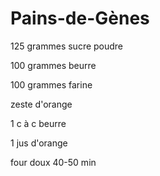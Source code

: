 # Pains-de-Gènes

125 grammes sucre poudre

100 grammes beurre

100 grammes farine

zeste d'orange

1 c à c beurre

1 jus d'orange

four doux 40-50 min

